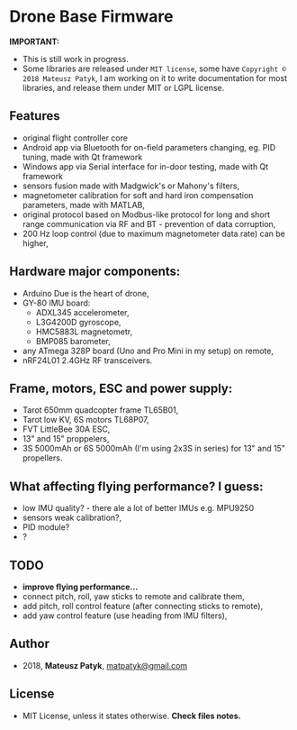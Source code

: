 # Drone Base Firmware

**IMPORTANT:**

- This is still work in progress.
- Some libraries are released under `MIT license`, some have `Copyright © 2018 Mateusz Patyk`, I am working on it to write documentation for most libraries, and release them under MIT or LGPL license.

## Features
- original flight controller core
- Android app via Bluetooth for on-field parameters changing, eg. PID tuning, made with Qt framework
- Windows app via Serial interface for in-door testing, made with Qt framework
- sensors fusion made with Madgwick's or Mahony's filters,
- magnetometer calibration for soft and hard iron compensation parameters, made with MATLAB,
- original protocol based on Modbus-like protocol for long and short range communication via RF and BT - prevention of data corruption,
- 200 Hz loop control (due to maximum magnetometer data rate) can be higher,

## Hardware major components:
- Arduino Due is the heart of drone,
- GY-80 IMU board:
  - ADXL345 accelerometer,
   - L3G4200D gyroscope,
   - HMC5883L magnetometr,
   - BMP085 barometer,
- any ATmega 328P board (Uno and Pro Mini in my setup) on remote,
- nRF24L01 2.4GHz RF transceivers.

## Frame, motors, ESC and power supply:
- Tarot 650mm quadcopter frame TL65B01,
- Tarot low KV, 6S motors TL68P07,
- FVT LittleBee 30A ESC,
- 13" and 15" proppelers,
- 3S 5000mAh or 6S 5000mAh (I'm using 2x3S in series) for 13" and 15" propellers.

## What affecting flying performance? I guess:
- low IMU quality? - there ale a lot of better IMUs e.g. MPU9250
- sensors weak calibration?,
- PID module?
- ?

## TODO
- **improve flying performance...**
- connect pitch, roll, yaw sticks to remote and calibrate them,
- add pitch, roll control feature (after connecting sticks to remote),
- add yaw control feature (use heading from IMU filters),
 

## Author 
* 2018, **Mateusz Patyk**, <matpatyk@gmail.com> 
 
## License 
- MIT License, unless it states otherwise. **Check files notes.**
